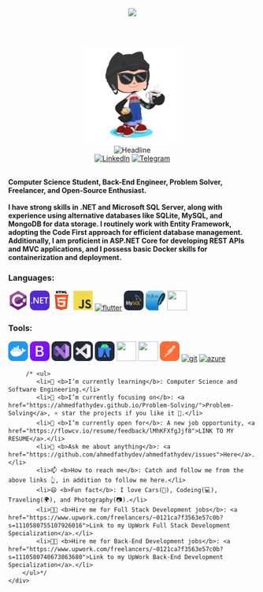 <h1 align="center"><img src="https://media.giphy.com/media/hvRJCLFzcasrR4ia7z/giphy.gif" width="35"></h1><br><br>
<div>
    <div align=center>
        <img src="https://raw.githubusercontent.com/AhmedFathyDev/AhmedFathyDev/main/GitHub.png" alt="GitHub Octocat Drinking a Cup of Coffee" height="200">
    </div>
    <div align=center>
        <img src="https://readme-typing-svg.herokuapp.com?color=%236FDA44&size=32&center=true&vCenter=true&width=600&height=50&lines=Hi+there+I'm+Adrian+but+call+me+AJ...+%F0%9F%91%8B;Developer;Back-End+Engineer;Problem+Solver;Freelancer;Open-Source+Enthusiast" alt="Headline" />
    </div>
     <div align=center>
        <a href="https://www.linkedin.com/in/adri%C3%A1n-ortiz-989425215/"><img src="https://img.shields.io/badge/Linkedin-0077b5?style=flat&logo=linkedin" alt="LinkedIn" /></a>
        <a href="https://t.me/AJ_zitro"><img src="https://img.shields.io/badge/Telegram-0088cc?style=flat&logo=telegram" alt="Telegram" /></a>
    </div>
     <div align=left>
        <br>
        <p>
            <strong>
                Computer Science Student, Back-End Engineer, Problem Solver, Freelancer, and Open-Source Enthusiast.<br><br>
                I have strong skills in .NET and Microsoft SQL Server, along with experience using alternative databases like SQLite, MySQL, and MongoDB for data storage.
                I routinely work with Entity Framework, adopting the Code First approach for efficient database management. Additionally, I am proficient in ASP.NET Core 
                for developing REST APIs and MVC applications, and I possess basic Docker skills for containerization and deployment.
            </strong>
        </p>
       <h3 align="left">Languages: </h3>
<p align="left"> 
    <a href="https://www.w3schools.com/cs/" target="_blank"><img src="https://raw.githubusercontent.com/devicons/devicon/master/icons/csharp/csharp-original.svg" alt="csharp" width="40" height="40"/></a>
    <a href="https://dotnet.microsoft.com/es-es/" target="_blank"><img src="https://github.com/tandpfun/skill-icons/blob/main/icons/DotNet.svg" alt="csharp" width="40" height="40"/></a>
    <a href="https://www.w3.org/html/" target="_blank" rel="noreferrer"><img src="https://raw.githubusercontent.com/devicons/devicon/master/icons/html5/html5-original-wordmark.svg" alt="html5" width="40" height="40"/></a> 
    <a href="https://developer.mozilla.org/en-US/docs/Web/JavaScript" target="_blank" rel="noreferrer"><img src="https://raw.githubusercontent.com/devicons/devicon/master/icons/javascript/javascript-original.svg" alt="javascript" width="40" height="40"/></a> 
    <a href="https://flutter.dev/" target="_blank" rel="noreferrer"><img src="https://cdn.icon-icons.com/icons2/2107/PNG/512/file_type_flutter_icon_130599.png" alt="flutter" width="40" height="40"/></a>
    <a href="https://www.mysql.com/"><img src="https://github.com/tandpfun/skill-icons/blob/main/icons/MySQL-Dark.svg" width="40" height="40"/></a>
    <a href="https://sqlite.org/"><img src="https://github.com/tandpfun/skill-icons/blob/main/icons/SQLite.svg" width="40" height="40"/></a>
    <a href="https://www.microsoft.com/es-es/sql-server/sql-server-downloads"><img src="https://img.icons8.com/?size=48&id=laYYF3dV0Iew&format=png" width="40" height="40"/></a>
</p>
<h3 align="left">Tools: </h3>
<p align="left">
    <a href="https://www.docker.com/" target="_blank" rel="noreferrer"><img src="https://github.com/tandpfun/skill-icons/blob/main/icons/Docker.svg" alt="docker" width="40" height="40"/></a>
    <a href="https://getbootstrap.com/"><img src="https://github.com/tandpfun/skill-icons/blob/main/icons/Bootstrap.svg" width="40" height="40"/></a> 
    <a href="https://visualstudio.microsoft.com/en/"><img src="https://github.com/tandpfun/skill-icons/blob/main/icons/VisualStudio-Dark.svg" width="40" height="40"/></a>
    <a href="https://code.visualstudio.com/"><img src="https://github.com/tandpfun/skill-icons/blob/main/icons/VSCode-Dark.svg" width="40" height="40"/></a>
    <a href="https://developer.android.com/studio?hl=en-419"><img src="https://github.com/tandpfun/skill-icons/blob/main/icons/AndroidStudio-Dark.svg" width="40" height="40"/></a>
    <a href="https://swagger.io/"><img src="https://static-00.iconduck.com/assets.00/swagger-icon-512x512-halz44im.png" width="40" height="40"/></a>
    <a href="https://insomnia.rest/download"><img src="https://static-00.iconduck.com/assets.00/insomnia-icon-512x512-558vqlbn.png" width="40" height="40"/></a> 
    <a href="https://www.w3schools.com/cs/" target="_blank"><img src="https://github.com/tandpfun/skill-icons/blob/main/icons/Postman.svg" alt="csharp" width="40" height="40"/></a>
    <a href="https://git-scm.com/" target="_blank" rel="noreferrer"><img src="https://www.vectorlogo.zone/logos/git-scm/git-scm-icon.svg" alt="git" width="40" height="40"/></a>
    <a href="https://azure.microsoft.com/en-in/" target="_blank" rel="noreferrer"><img src="https://www.vectorlogo.zone/logos/microsoft_azure/microsoft_azure-icon.svg" alt="azure" width="40" height="40"/></a>
</p>

         
         /* <ul>
            <li>🌱 <b>I’m currently learning</b>: Computer Science and Software Engineering.</li>
            <li>🎯 <b>I’m currently focusing on</b>: <a href="https://ahmedfathydev.github.io/Problem-Solving/">Problem-Solving</a>, ⭐️ star the projects if you like it 🤩.</li>
            <li>🤔 <b>I’m currently open for</b>: A new job opportunity, <a href="https://flowcv.io/resume/feedback/lMhKFXfgJjf8">LINK TO MY RESUME</a>.</li>
            <li>💬 <b>Ask me about anything</b>: <a href="https://github.com/ahmedfathydev/ahmedfathydev/issues">Here</a>.</li>
            <li>📫 <b>How to reach me</b>: Catch and follow me from the above links 👆, in addition to follow me here.</li>
            <li>😄 <b>Fun fact</b>: I love Cars(🚗), Codeing(💻), Traveling(🌍), and Photography(📷).</li>
            <li>👨‍💻 <b>Hire me for Full Stack Development jobs</b>: <a href="https://www.upwork.com/freelancers/~0121ca7f3563e57c0b?s=1110580755107926016">Link to my UpWork Full Stack Development Specialization</a>.</li>
            <li>👨‍💻 <b>Hire me for Back-End Development jobs</b>: <a href="https://www.upwork.com/freelancers/~0121ca7f3563e57c0b?s=1110580748673863680">Link to my UpWork Back-End Development Specialization</a>.</li>
        </ul>*/
    </div>
</div>
